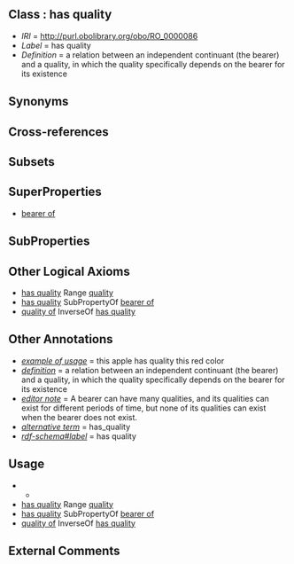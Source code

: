 
## Class : has quality

 * *IRI* = http://purl.obolibrary.org/obo/RO_0000086
 * *Label* = has quality
 * *Definition* = a relation between an independent continuant (the bearer) and a quality, in which the quality specifically depends on the bearer for its existence

## Synonyms


## Cross-references


## Subsets


## SuperProperties

 * [bearer of](../../RO/53/RO_0000053.md)

## SubProperties


## Other Logical Axioms

 * [has quality](../../RO/86/RO_0000086.md) Range [quality](../../BFO/19/BFO_0000019.md)
 * [has quality](../../RO/86/RO_0000086.md) SubPropertyOf [bearer of](../../RO/53/RO_0000053.md)
 * [quality of](../../RO/80/RO_0000080.md) InverseOf [has quality](../../RO/86/RO_0000086.md)

## Other Annotations

 * *[example of usage](../../IAO/12/IAO_0000112.md)* = this apple has quality this red color
 * *[definition](../../IAO/15/IAO_0000115.md)* = a relation between an independent continuant (the bearer) and a quality, in which the quality specifically depends on the bearer for its existence
 * *[editor note](../../IAO/16/IAO_0000116.md)* = A bearer can have many qualities, and its qualities can exist for different periods of time, but none of its qualities can exist when the bearer does not exist.
 * *[alternative term](../../IAO/18/IAO_0000118.md)* = has_quality
 * *[rdf-schema#label](../../el/rdf-schema#label.md)* = has quality

## Usage

 * -
 * [has quality](../../RO/86/RO_0000086.md) Range [quality](../../BFO/19/BFO_0000019.md)
 * [has quality](../../RO/86/RO_0000086.md) SubPropertyOf [bearer of](../../RO/53/RO_0000053.md)
 * [quality of](../../RO/80/RO_0000080.md) InverseOf [has quality](../../RO/86/RO_0000086.md)

## External Comments

